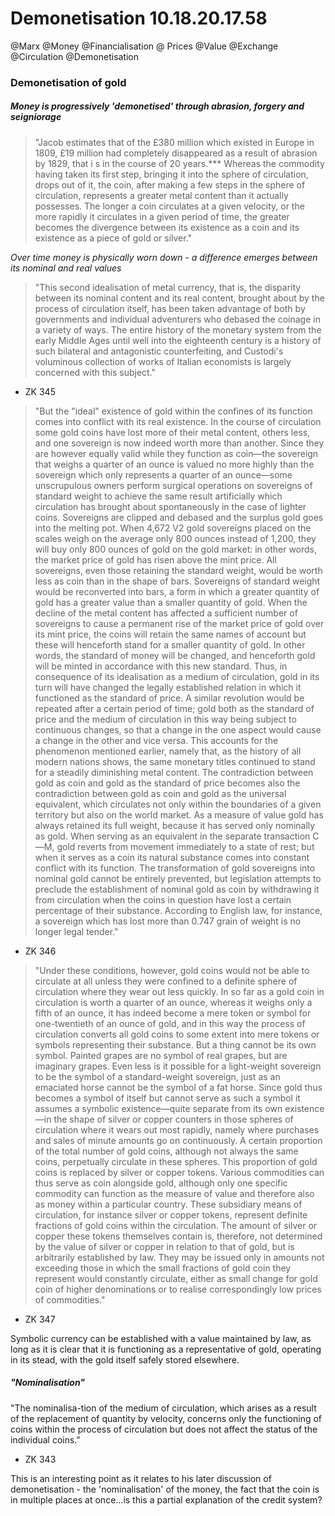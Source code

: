 Demonetisation 10.18.20.17.58
==============

@Marx @Money @Financialisation @ Prices @Value @Exchange @Circulation @Demonetisation

### Demonetisation of gold

##### Money is progressively 'demonetised' through abrasion, forgery and seigniorage

> "Jacob estimates that of the £380 million which existed in Europe in 1809, £19 million had completely disappeared as a result of abrasion by 1829, that i s in the course of 20 years.*** Whereas the commodity having taken its first step, bringing it into the sphere of circulation, drops out of it, the coin, after making a few steps in the sphere of circulation, represents a greater metal content than it actually possesses. The longer a coin circulates at a given velocity, or the more rapidly it circulates in a given period of time, the greater becomes the divergence between its existence as a coin and its existence as a piece of gold or silver."

*Over time money is physically worn down - a difference emerges between its nominal and real values*

> "This second idealisation of metal currency, that is, the disparity between its nominal content and its real content, brought about by the process of circulation itself, has been taken advantage of both by governments and individual adventurers who debased the coinage in a variety of ways. The entire history of the monetary system from the early Middle Ages until well into the eighteenth century is a history of such bilateral and antagonistic counterfeiting, and Custodi's voluminous collection of works of Italian economists is largely concerned with this subject."
- ZK 345


> "But the "ideal" existence of gold within the confines of its function comes into conflict with its real existence. In the course of circulation some gold coins have lost more of their metal content, others less, and one sovereign is now indeed worth more than another. Since they are however equally valid while they function as coin—the sovereign that weighs a quarter of an ounce is valued no more highly than the sovereign which only represents a quarter of an ounce—some unscrupulous owners perform surgical operations on sovereigns of standard weight to achieve the same result artificially which circulation has brought about spontaneously in the case of lighter coins. Sovereigns are clipped and debased and the surplus gold goes into the melting pot. When 4,672 V2 gold sovereigns placed on the scales weigh on the average only 800 ounces instead of 1,200, they will buy only 800 ounces of gold on the gold market: in other words, the market price of gold has risen above the mint price. All sovereigns, even those retaining the standard weight, would be worth less as coin than in the shape of bars. Sovereigns of standard weight would be reconverted into bars, a form in which a greater quantity of gold has a greater value than a smaller quantity of gold. When the decline of the metal content has affected a sufficient number of sovereigns to cause a permanent rise of the market price of gold over its mint price, the coins will retain the same names of account but these will henceforth stand for a smaller quantity of gold. In other words, the standard of money will be changed, and henceforth gold will be minted in accordance with this new standard. Thus, in consequence of its idealisation as a medium of circulation, gold in its turn will have changed the legally established relation in which it functioned as the standard of price. A similar revolution would be repeated after a certain period of time; gold both as the standard of price and the medium of circulation in this way being subject to continuous changes, so that a change in the one aspect would cause a change in the other and vice versa. This accounts for the phenomenon mentioned earlier, namely that, as the history of all modern nations shows, the same monetary titles continued to stand for a steadily diminishing metal content. The contradiction between gold as coin and gold as the standard of price becomes also the contradiction between gold as coin and gold as the universal equivalent, which circulates not only within the boundaries of a given territory but also on the world market. As  a measure of value gold has always retained its full weight, because it has served only nominally as gold. When serving as an equivalent in the separate transaction C—M, gold reverts from movement immediately to a state of rest; but when it serves as  a coin its natural substance comes into constant conflict with its function. The transformation of gold sovereigns into nominal gold cannot be entirely prevented, but legislation attempts to preclude the establishment of nominal gold as coin by withdrawing it from circulation when the coins in question have lost a certain percentage of their substance. According to English law, for instance, a sovereign which has lost more than 0.747 grain of weight is no longer legal tender."
- ZK 346


> "Under these conditions, however, gold coins would not be able to circulate at all unless they were confined to a definite sphere of circulation where they wear out less quickly. In so far as a gold coin in circulation is worth a quarter of an ounce, whereas it weighs only a fifth of an ounce, it has indeed become a mere token or symbol for one-twentieth of an ounce of gold, and in this way the process of circulation converts all gold coins to some extent into mere tokens or symbols representing their substance. But a thing cannot be its own symbol. Painted grapes are no symbol of real grapes, but are imaginary grapes. Even less is it possible for a light-weight sovereign to be the symbol of   a standard-weight sovereign, just as an emaciated horse cannot be the symbol of a fat horse. Since gold thus becomes a symbol of itself but cannot serve as such a symbol it assumes a symbolic existence—quite separate from its own existence—in the shape of silver or copper counters in those spheres of circulation where it wears out most rapidly, namely where purchases and sales of minute amounts go on continuously. A certain proportion of the total number of gold coins, although not always the same coins, perpetually circulate in these spheres. This proportion of gold coins is replaced by silver or copper tokens. Various commodities can thus serve as coin alongside gold, although only one specific commodity can function as the measure of value and therefore also as money within a particular country. These subsidiary means of circulation, for instance silver or copper tokens, represent definite fractions of gold coins within the circulation. The amount of silver or copper these tokens themselves contain is, therefore, not determined by the value of silver or copper in relation to that of gold, but is arbitrarily established by law. They may be issued only in amounts not exceeding those in which the small fractions of gold coin they represent would constantly circulate, either as small change for gold coin of higher denominations or to realise correspondingly low prices of commodities."
- ZK 347

Symbolic currency can be established with a value maintained by law, as long as it is clear that it is functioning as a representative of gold, operating in its stead, with the gold itself safely stored elsewhere.

##### "Nominalisation"

"The nominalisa-tion of the medium of circulation, which arises as a result of the replacement of quantity by velocity, concerns only the functioning of coins within the process of circulation but does not affect the status of the individual coins."
- ZK 343

This is an interesting point as it relates to his later discussion of demonetisation - the 'nominalisation' of the money, the fact that the coin is in multiple places at once...is this a partial explanation of the credit system?  